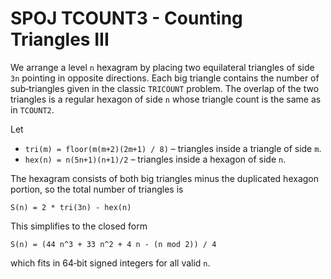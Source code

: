 # SPOJ TCOUNT3 - Counting Triangles III

We arrange a level `n` hexagram by placing two equilateral triangles of side `3n`
pointing in opposite directions.  Each big triangle contains the number of
sub‑triangles given in the classic `TRICOUNT` problem.  The overlap of the two
triangles is a regular hexagon of side `n` whose triangle count is the same as in
`TCOUNT2`.

Let

- `tri(m) = floor(m(m+2)(2m+1) / 8)` – triangles inside a triangle of side `m`.
- `hex(n) = n(5n+1)(n+1)/2` – triangles inside a hexagon of side `n`.

The hexagram consists of both big triangles minus the duplicated hexagon
portion, so the total number of triangles is

```
S(n) = 2 * tri(3n) - hex(n)
```

This simplifies to the closed form

```
S(n) = (44 n^3 + 33 n^2 + 4 n - (n mod 2)) / 4
```

which fits in 64‑bit signed integers for all valid `n`.
